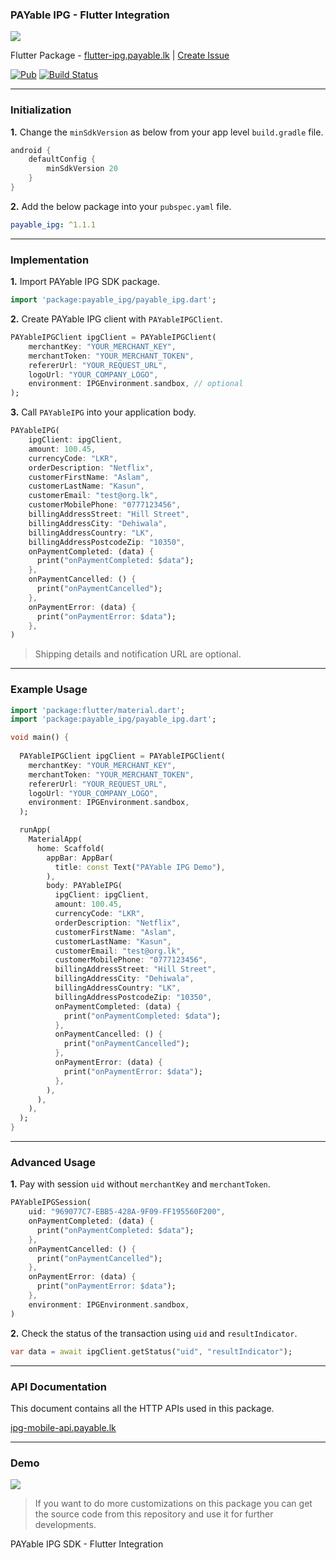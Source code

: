 ### PAYable IPG - Flutter Integration

![](https://i.imgur.com/ERpCDa7.png)

Flutter Package - [flutter-ipg.payable.lk](https://flutter-ipg.payable.lk) | [Create Issue](https://github.com/payable/flutter-ipg/issues/new)

[![Pub](https://img.shields.io/pub/v/payable_ipg.svg)](https://pub.dartlang.org/packages/payable_ipg)
[![Build Status](https://travis-ci.com/payable/flutter-ipg.svg?branch=master)](https://travis-ci.com/payable/flutter-ipg)

<hr/>

### Initialization

<b>1.</b> Change the `minSdkVersion` as below from your app level `build.gradle` file.

```gradle
android {
    defaultConfig {
        minSdkVersion 20
    }
}
```

<b>2.</b> Add the below package into your `pubspec.yaml` file.

```yaml
payable_ipg: ^1.1.1
```

<hr/>

### Implementation

<b>1.</b> Import PAYable IPG SDK package.

```dart
import 'package:payable_ipg/payable_ipg.dart';
```

<b>2.</b> Create PAYable IPG client with `PAYableIPGClient`.

```dart 
PAYableIPGClient ipgClient = PAYableIPGClient(
    merchantKey: "YOUR_MERCHANT_KEY",
    merchantToken: "YOUR_MERCHANT_TOKEN",
    refererUrl: "YOUR_REQUEST_URL",
    logoUrl: "YOUR_COMPANY_LOGO",
    environment: IPGEnvironment.sandbox, // optional
);
```

<b>3.</b> Call `PAYableIPG` into your application body.

```dart
PAYableIPG(
    ipgClient: ipgClient,
    amount: 100.45,
    currencyCode: "LKR",
    orderDescription: "Netflix",
    customerFirstName: "Aslam",
    customerLastName: "Kasun",
    customerEmail: "test@org.lk",
    customerMobilePhone: "0777123456",
    billingAddressStreet: "Hill Street",
    billingAddressCity: "Dehiwala",
    billingAddressCountry: "LK",
    billingAddressPostcodeZip: "10350",
    onPaymentCompleted: (data) {
      print("onPaymentCompleted: $data");
    },
    onPaymentCancelled: () {
      print("onPaymentCancelled");
    },
    onPaymentError: (data) {
      print("onPaymentError: $data");
    },
)
```

> Shipping details and notification URL are optional.

<hr/>

### Example Usage

```dart
import 'package:flutter/material.dart';
import 'package:payable_ipg/payable_ipg.dart';

void main() {
  
  PAYableIPGClient ipgClient = PAYableIPGClient(
    merchantKey: "YOUR_MERCHANT_KEY",
    merchantToken: "YOUR_MERCHANT_TOKEN",
    refererUrl: "YOUR_REQUEST_URL",
    logoUrl: "YOUR_COMPANY_LOGO",
    environment: IPGEnvironment.sandbox,
  );

  runApp(
    MaterialApp(
      home: Scaffold(
        appBar: AppBar(
          title: const Text("PAYable IPG Demo"),
        ),
        body: PAYableIPG(
          ipgClient: ipgClient,
          amount: 100.45,
          currencyCode: "LKR",
          orderDescription: "Netflix",
          customerFirstName: "Aslam",
          customerLastName: "Kasun",
          customerEmail: "test@org.lk",
          customerMobilePhone: "0777123456",
          billingAddressStreet: "Hill Street",
          billingAddressCity: "Dehiwala",
          billingAddressCountry: "LK",
          billingAddressPostcodeZip: "10350",
          onPaymentCompleted: (data) {
            print("onPaymentCompleted: $data");
          },
          onPaymentCancelled: () {
            print("onPaymentCancelled");
          },
          onPaymentError: (data) {
            print("onPaymentError: $data");
          },
        ),
      ),
    ),
  );
}
```

<hr/>

### Advanced Usage

<b>1.</b> Pay with session `uid` without `merchantKey` and `merchantToken`.

```dart
PAYableIPGSession(
    uid: "969077C7-EBB5-428A-9F09-FF195560F200",
    onPaymentCompleted: (data) {
      print("onPaymentCompleted: $data");
    },
    onPaymentCancelled: () {
      print("onPaymentCancelled");
    },
    onPaymentError: (data) {
      print("onPaymentError: $data");
    },
    environment: IPGEnvironment.sandbox,
)
```

<b>2.</b> Check the status of the transaction using `uid` and `resultIndicator`.

```dart
var data = await ipgClient.getStatus("uid", "resultIndicator");
```

<hr/>

### API Documentation

This document contains all the HTTP APIs used in this package.

[ipg-mobile-api.payable.lk](https://ipg-mobile-api.payable.lk)

<hr/>

### Demo

![](https://raw.githubusercontent.com/payable/flutter-ipg/master/screen.gif)

> If you want to do more customizations on this package you can get the source code from this repository and use it for further developments.

PAYable IPG SDK - Flutter Integration
